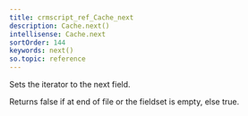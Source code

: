 ```yaml
---
title: crmscript_ref_Cache_next
description: Cache.next()
intellisense: Cache.next
sortOrder: 144
keywords: next()
so.topic: reference
---
```


Sets the iterator to the next field.

Returns false if at end of file or the fieldset is empty, else true.


